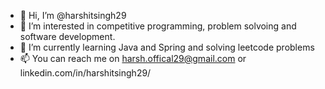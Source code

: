 - 👋 Hi, I’m @harshitsingh29
- 👀 I’m interested in competitive programming, problem solvoing and software development.
- 🌱 I’m currently learning Java and Spring and solving leetcode problems
- 📫 You can reach me on harsh.offical29@gmail.com or linkedin.com/in/harshitsingh29/
